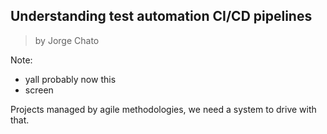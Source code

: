 ## Understanding test automation CI/CD pipelines
> by Jorge Chato

Note:
- yall probably now this
- screen

Projects managed by agile methodologies, we need a system to drive with that.
